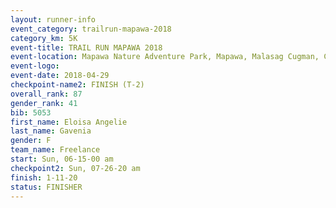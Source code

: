 ```yaml
---
layout: runner-info 
event_category: trailrun-mapawa-2018 
category_km: 5K 
event-title: TRAIL RUN MAPAWA 2018 
event-location: Mapawa Nature Adventure Park, Mapawa, Malasag Cugman, Cagayan de Oro Philippines 
event-logo: 
event-date: 2018-04-29 
checkpoint-name2: FINISH (T-2) 
overall_rank: 87
gender_rank: 41
bib: 5053
first_name: Eloisa Angelie
last_name: Gavenia
gender: F
team_name: Freelance
start: Sun, 06-15-00 am
checkpoint2: Sun, 07-26-20 am
finish: 1-11-20
status: FINISHER
---
```

